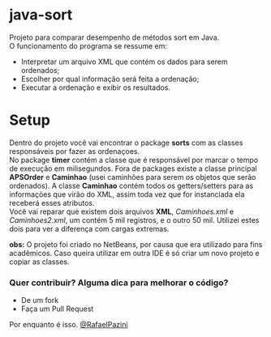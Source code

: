 java-sort
=========

Projeto para comparar desempenho de métodos sort em Java.<br />
O funcionamento do programa se ressume em:
 * Interpretar um arquivo XML que contém os dados para serem ordenados;
 * Escolher por qual informação será feita a ordenação;
 * Executar a ordenação e exibir os resultados.
 
Setup
=======

Dentro do projeto você vai encontrar o package **sorts** com as classes responsáveis por fazer as ordenaçoes.<br/>
No package **timer** contém a classe que é responsável por marcar o tempo de execução em milisegundos.
Fora de packages existe a classe principal **APSOrder** e **Caminhao** (usei caminhões para serem os objetos que serão ordenados). A classe **Caminhao** contém todos os getters/setters para as informações que virão do XML, assim toda vez que for instanciada ela receberá esses atributos.<br/>
Você vai reparar que existem dois arquivos **XML**, *Caminhoes.xml* e *Caminhoes2.xml*, um contém 5 mil registros, e o outro 50 mil. Utilizei estes dois para ver a diferença com cargas extremas.

__obs:__ O projeto foi criado no NetBeans, por causa que era utilizado para fins acadêmicos. Caso queira utilizar em outra IDE é só criar um novo projeto e copiar as classes.

### Quer contribuir? Alguma dica para melhorar o código? ###

* De um fork
* Faça um Pull Request

Por enquanto é isso. [@RafaelPazini](http://twitter.com/RafaelPazini)

